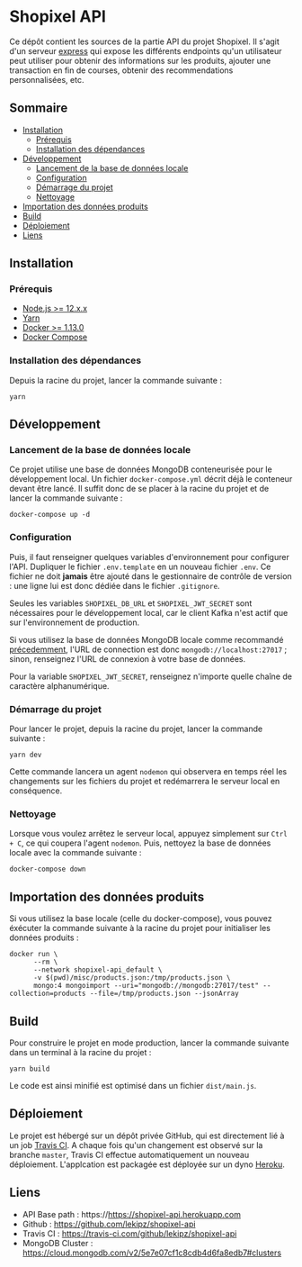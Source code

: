 # Shopixel API

Ce dépôt contient les sources de la partie API du projet Shopixel. Il s'agit d'un
serveur [express](https://www.npmjs.com/package/express) qui expose les différents endpoints qu'un
utilisateur peut utiliser pour obtenir des informations sur les produits, ajouter une transaction en
fin de courses, obtenir des recommendations personnalisées, etc.

## Sommaire

- [Installation](#installation)
  - [Prérequis](#prérequis)
  - [Installation des dépendances](#installation-des-dépendances)
- [Développement](#développement)
  - [Lancement de la base de données locale](#lancement-de-la-base-de-données-locale)
  - [Configuration](#configuration)
  - [Démarrage du projet](#édmarrage-du-projet)
  - [Nettoyage](#nettoyage)
- [Importation des données produits](#importation-des-données-produits)
- [Build](#build)
- [Déploiement](#déploiement)
- [Liens](#liens)

## Installation

### Prérequis

- [Node.js >= 12.x.x](https://nodejs.org/en/download/)
- [Yarn](https://classic.yarnpkg.com/en/docs/install/)
- [Docker >= 1.13.0](https://docs.docker.com/get-docker/)
- [Docker Compose](https://docs.docker.com/compose/install/)

### Installation des dépendances

Depuis la racine du projet, lancer la commande suivante :

```shell script
yarn
```

## Développement

### Lancement de la base de données locale

Ce projet utilise une base de données MongoDB conteneurisée pour le développement local. Un fichier
`docker-compose.yml` décrit déjà le conteneur devant être lancé. Il suffit donc de se placer à la
racine du projet et de lancer la commande suivante :

```shell script
docker-compose up -d
```

### Configuration

Puis, il faut renseigner quelques variables d'environnement pour configurer l'API. Dupliquer le fichier
`.env.template` en un nouveau fichier `.env`. Ce fichier ne doit **jamais** être ajouté dans le gestionnaire
de contrôle de version : une ligne lui est donc dédiée dans le fichier `.gitignore`.

Seules les variables `SHOPIXEL_DB_URL` et `SHOPIXEL_JWT_SECRET` sont nécessaires pour le développement
local, car le client Kafka n'est actif que sur l'environnement de production.

Si vous utilisez la base de données MongoDB locale comme recommandé [précedemment](#lancement-de-la-base-de-donnes-locale),
l'URL de connection est donc `mongodb://localhost:27017` ; sinon, renseignez l'URL de connexion à
votre base de données.

Pour la variable `SHOPIXEL_JWT_SECRET`, renseignez n'importe quelle chaîne de caractère alphanumérique.

### Démarrage du projet

Pour lancer le projet, depuis la racine du projet, lancer la commande suivante :

```shell script
yarn dev
```

Cette commande lancera un agent `nodemon` qui observera en temps réel les changements sur les fichiers
du projet et redémarrera le serveur local en conséquence.

### Nettoyage

Lorsque vous voulez arrêtez le serveur local, appuyez simplement sur `Ctrl + C`, ce qui coupera l'agent
`nodemon`. Puis, nettoyez la base de données locale avec la commande suivante :

```shell script
docker-compose down
```

## Importation des données produits

Si vous utilisez la base locale (celle du docker-compose), vous pouvez éxécuter la commande suivante
à la racine du projet pour initialiser les données produits :

```shell script
docker run \
      --rm \
      --network shopixel-api_default \
      -v $(pwd)/misc/products.json:/tmp/products.json \
      mongo:4 mongoimport --uri="mongodb://mongodb:27017/test" --collection=products --file=/tmp/products.json --jsonArray
```

## Build

Pour construire le projet en mode production, lancer la commande suivante dans un terminal à la
racine du projet :

```shell script
yarn build
```

Le code est ainsi minifié est optimisé dans un fichier `dist/main.js`.

## Déploiement

Le projet est hébergé sur un dépôt privée GitHub, qui est directement lié à un job [Travis CI](https://travis-ci.com/).
A chaque fois qu'un changement est observé sur la branche `master`, Travis CI effectue automatiquement
un nouveau déploiement. L'applcation est packagée est déployée sur un dyno [Heroku](https://heroku.com).

## Liens

- API Base path : https://https://shopixel-api.herokuapp.com
- Github : https://github.com/lekipz/shopixel-api
- Travis CI : https://travis-ci.com/github/lekipz/shopixel-api
- MongoDB Cluster : https://cloud.mongodb.com/v2/5e7e07cf1c8cdb4d6fa8edb7#clusters
